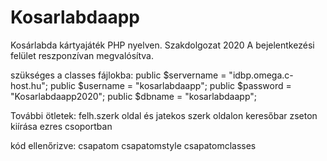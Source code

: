 # Kosarlabdaapp
Kosárlabda kártyajáték PHP nyelven.
Szakdolgozat 2020
A bejelentkezési felület reszponzívan megvalósítva.

szükséges a classes fájlokba:
public $servername = "idbp.omega.c-host.hu";
public $username = "kosarlabdaapp";
public $password = "Kosarlabdaapp2020";
public $dbname = "kosarlabdaapp";

További ötletek:
  felh.szerk oldal és jatekos szerk oldalon keresőbar
  zseton kiírása ezres csoportban
  
kód ellenőrizve:
csapatom
csapatomstyle
csapatomclasses


  
